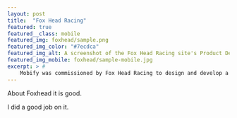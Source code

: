 ```yaml
---
layout: post
title:  "Fox Head Racing"
featured: true
featured__class: mobile
featured_img: foxhead/sample.png
featured_img_color: "#7ecdca"
featured_img_alt: A screenshot of the Fox Head Racing site's Product Detail Page on a yellow iPhone 5C
featured_img_mobile: foxhead/sample-mobile.jpg
excerpt: > #
    Mobify was commissioned by Fox Head Racing to design and develop a mobile experience for their existing e-commerce platform. I designed a system to simplify their navigation and clarify the path for users to purchase items. We implemented a novel method for interacting with product images as well as majorly simplified their checkout process.
---
```


About Foxhead it is good.

<!--more-->

I did a good job on it.
